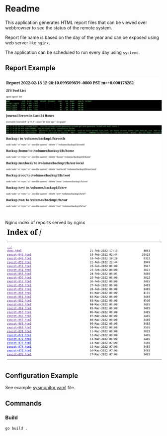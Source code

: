 # Readme

This application generates HTML report files that can be viewed over webbrowser to see the status of the remote system.

Report file name is based on the day of the year and can be exposed using web server like `nginx`.

The application can be scheduled to run every day using `systemd`.

## Report Example

![report](doc/screenshot-1.png)

Nginx index of reports served by nginx ![index of reports](doc/screenshot-2.png)

## Configuration Example

See example [sysmonitor.yaml](doc/sysmonitor.yaml) file.

## Commands

### Build

    go build .
